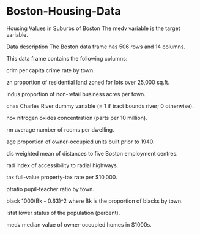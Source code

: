 # Boston-Housing-Data
Housing Values in Suburbs of Boston
The medv variable is the target variable.

Data description
The Boston data frame has 506 rows and 14 columns.

This data frame contains the following columns:

crim
per capita crime rate by town.

zn
proportion of residential land zoned for lots over 25,000 sq.ft.

indus
proportion of non-retail business acres per town.

chas
Charles River dummy variable (= 1 if tract bounds river; 0 otherwise).

nox
nitrogen oxides concentration (parts per 10 million).

rm
average number of rooms per dwelling.

age
proportion of owner-occupied units built prior to 1940.

dis
weighted mean of distances to five Boston employment centres.

rad
index of accessibility to radial highways.

tax
full-value property-tax rate per \$10,000.

ptratio
pupil-teacher ratio by town.

black
1000(Bk - 0.63)^2 where Bk is the proportion of blacks by town.

lstat
lower status of the population (percent).

medv
median value of owner-occupied homes in \$1000s.
